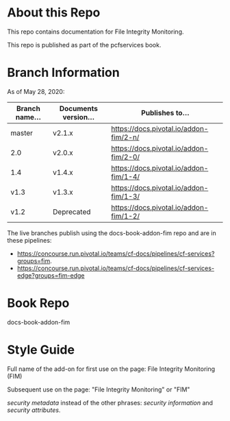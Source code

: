 # About this Repo

This repo contains documentation for File Integrity Monitoring.

This repo is published as part of the pcfservices book.

# Branch Information

As of May 28, 2020:

| Branch name… | Documents version… | Publishes to… |
|-------------|----------------|----------------|
| master      | v2.1.x     | https://docs.pivotal.io/addon-fim/2-n/ |
| 2.0        | v2.0.x     | https://docs.pivotal.io/addon-fim/2-0/ |
| 1.4        | v1.4.x     | https://docs.pivotal.io/addon-fim/1-4/ |
| v1.3        | v1.3.x     | https://docs.pivotal.io/addon-fim/1-3/ |
| v1.2        | Deprecated     | https://docs.pivotal.io/addon-fim/1-2/ |

The live branches publish using the docs-book-addon-fim repo and are in these pipelines:

+ https://concourse.run.pivotal.io/teams/cf-docs/pipelines/cf-services?groups=fim.
+ https://concourse.run.pivotal.io/teams/cf-docs/pipelines/cf-services-edge?groups=fim-edge

# Book Repo

docs-book-addon-fim

# Style Guide

Full name of the add-on for first use on the page: File Integrity Monitoring (FIM)

Subsequent use on the page: "File Integrity Monitoring" or "FIM"

_security metadata_ instead of the other phrases: _security information_ and _security attributes_.
